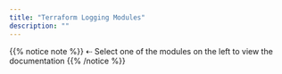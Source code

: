 ```yaml
---
title: "Terraform Logging Modules"
description: ""
---
```


{{% notice note %}}
⇠ Select one of the modules on the left to view the documentation
{{% /notice %}}
